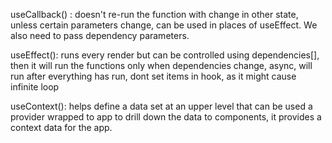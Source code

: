 useCallback() : doesn't re-run the function with change in other state, unless certain parameters change, can be used in places of useEffect. We also need to pass dependency parameters.


useEffect(): runs every render but can be controlled using dependencies[], then it will run the functions only when dependencies change, async, will run after everything has run, dont set items in hook, as it might cause infinite loop


useContext(): helps define a data set at an upper level that can be used a provider wrapped to app to drill down the data to components, it provides a context data for the app.